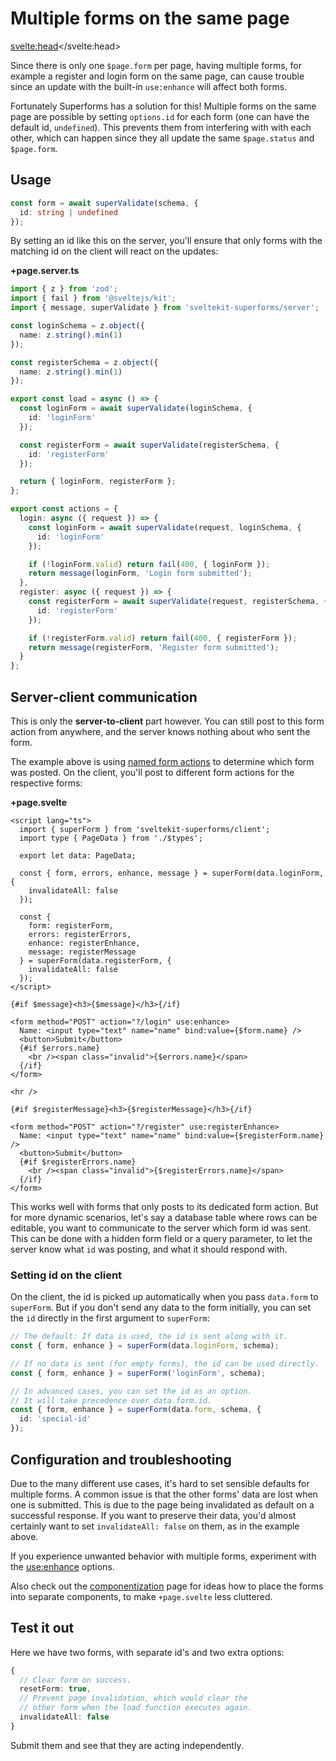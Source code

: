 <script lang="ts">
	import Form from './Form.svelte'
  import Next from '$lib/Next.svelte'
	import SuperDebug from 'sveltekit-superforms/client/SuperDebug.svelte'
  import { concepts } from '$lib/navigation/sections'

	export let data;
</script>

# Multiple forms on the same page

<svelte:head><title>Multiple forms on the same page</title></svelte:head>

Since there is only one `$page.form` per page, having multiple forms, for example a register and login form on the same page, can cause trouble since an update with the built-in `use:enhance` will affect both forms.

Fortunately Superforms has a solution for this! Multiple forms on the same page are possible by setting `options.id` for each form (one can have the default id, `undefined`). This prevents them from interfering with with each other, which can happen since they all update the same `$page.status` and `$page.form`.

## Usage

```ts
const form = await superValidate(schema, {
  id: string | undefined
});
```

By setting an id like this on the server, you'll ensure that only forms with the matching id on the client will react on the updates:

**+page.server.ts**

```ts
import { z } from 'zod';
import { fail } from '@sveltejs/kit';
import { message, superValidate } from 'sveltekit-superforms/server';

const loginSchema = z.object({
  name: z.string().min(1)
});

const registerSchema = z.object({
  name: z.string().min(1)
});

export const load = async () => {
  const loginForm = await superValidate(loginSchema, {
    id: 'loginForm'
  });

  const registerForm = await superValidate(registerSchema, {
    id: 'registerForm'
  });

  return { loginForm, registerForm };
};

export const actions = {
  login: async ({ request }) => {
    const loginForm = await superValidate(request, loginSchema, {
      id: 'loginForm'
    });

    if (!loginForm.valid) return fail(400, { loginForm });
    return message(loginForm, 'Login form submitted');
  },
  register: async ({ request }) => {
    const registerForm = await superValidate(request, registerSchema, {
      id: 'registerForm'
    });

    if (!registerForm.valid) return fail(400, { registerForm });
    return message(registerForm, 'Register form submitted');
  }
};
```

## Server-client communication

This is only the **server-to-client** part however. You can still post to this form action from anywhere, and the server knows nothing about who sent the form.

The example above is using [named form actions](https://kit.svelte.dev/docs/form-actions#named-actions) to determine which form was posted. On the client, you'll post to different form actions for the respective forms:

**+page.svelte**

```svelte
<script lang="ts">
  import { superForm } from 'sveltekit-superforms/client';
  import type { PageData } from './$types';

  export let data: PageData;

  const { form, errors, enhance, message } = superForm(data.loginForm, {
    invalidateAll: false
  });

  const {
    form: registerForm,
    errors: registerErrors,
    enhance: registerEnhance,
    message: registerMessage
  } = superForm(data.registerForm, {
    invalidateAll: false
  });
</script>

{#if $message}<h3>{$message}</h3>{/if}

<form method="POST" action="?/login" use:enhance>
  Name: <input type="text" name="name" bind:value={$form.name} />
  <button>Submit</button>
  {#if $errors.name}
    <br /><span class="invalid">{$errors.name}</span>
  {/if}
</form>

<hr />

{#if $registerMessage}<h3>{$registerMessage}</h3>{/if}

<form method="POST" action="?/register" use:registerEnhance>
  Name: <input type="text" name="name" bind:value={$registerForm.name} />
  <button>Submit</button>
  {#if $registerErrors.name}
    <br /><span class="invalid">{$registerErrors.name}</span>
  {/if}
</form>
```

This works well with forms that only posts to its dedicated form action. But for more dynamic scenarios, let's say a database table where rows can be editable, you want to communicate to the server which form id was sent. This can be done with a hidden form field or a query parameter, to let the server know what `id` was posting, and what it should respond with.

### Setting id on the client

On the client, the id is picked up automatically when you pass `data.form` to `superForm`. But if you don't send any data to the form initially, you can set the `id` directly in the first argument to `superForm`:

```ts
// The default: If data is used, the id is sent along with it.
const { form, enhance } = superForm(data.loginForm, schema);

// If no data is sent (for empty forms), the id can be used directly.
const { form, enhance } = superForm('loginForm', schema);

// In advanced cases, you can set the id as an option.
// It will take precedence over data.form.id.
const { form, enhance } = superForm(data.form, schema, {
  id: 'special-id'
});
```

## Configuration and troubleshooting

Due to the many different use cases, it's hard to set sensible defaults for multiple forms. A common issue is that the other forms' data are lost when one is submitted. This is due to the page being invalidated as default on a successful response. If you want to preserve their data, you'd almost certainly want to set `invalidateAll: false` on them, as in the example above.

If you experience unwanted behavior with multiple forms, experiment with the [use:enhance](/enhance) options.

Also check out the [componentization](/components) page for ideas how to place the forms into separate components, to make `+page.svelte` less cluttered.

## Test it out

Here we have two forms, with separate id's and two extra options:

```ts
{
  // Clear form on success.
  resetForm: true,
  // Prevent page invalidation, which would clear the
  // other form when the load function executes again.
  invalidateAll: false
}
```

Submit them and see that they are acting independently.

<Form {data} />

<Next section={concepts} />
